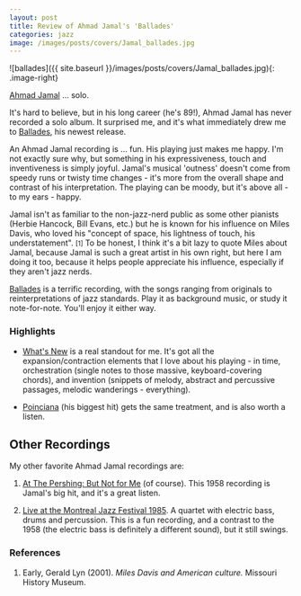 ```yaml
---
layout: post
title: Review of Ahmad Jamal's 'Ballades' 
categories: jazz 
image: /images/posts/covers/Jamal_ballades.jpg
---
```


<style type="text/css">
.image-right {
  display: block;
  margin-left: 10px;
  margin-right: 10px;
  float: right;
}
</style>


![ballades]({{ site.baseurl }}/images/posts/covers/Jamal_ballades.jpg){: .image-right}

[Ahmad Jamal](https://en.wikipedia.org/wiki/Ahmad_Jamal) ... solo.

It's hard to believe, but in his long career (he's 89!), Ahmad Jamal has never
recorded a solo album. It surprised me, and it's what immediately drew me to
[Ballades](https://www.amazon.com/Ballades-Ahmad-Jamal/dp/B07T3NQ9NY), his
newest release.

An Ahmad Jamal recording is ... fun. His playing just makes me happy. I'm not 
exactly sure why, but something in his  expressiveness, touch and inventiveness 
is simply joyful. Jamal's musical 'outness' doesn't come from speedy runs or twisty 
time changes - it's more from the overall shape and contrast of his interpretation. 
The playing can be moody, but it's above all - to my ears - happy.

Jamal isn't as familiar to the non-jazz-nerd public as some other pianists 
(Herbie Hancock, Bill Evans, etc.) but he is known for his influence on 
Miles Davis, who loved his "concept of space, his lightness of touch, his understatement".
<small>[1]</small> To be honest, I think
it's a bit lazy to quote Miles about Jamal, because Jamal is such a great artist
in his own right, but here I am doing it too, because it helps people appreciate his 
influence, especially if they aren't jazz nerds.

[Ballades](https://www.amazon.com/Ballades-Ahmad-Jamal/dp/B07T3NQ9NY) 
is a terrific recording, with the songs ranging from originals to
reinterpretations of jazz standards. Play it as background music, or study it 
note-for-note. You'll enjoy it either way.

### Highlights


- [What's New](https://open.spotify.com/track/65nchdr9ThGXlUP9xSqXZI) is a real 
  standout for me. It's got all the expansion/contraction elements that I love 
  about his playing - in time, orchestration (single notes to those massive, 
  keyboard-covering chords), and invention (snippets of melody, abstract and percussive 
  passages, melodic wanderings - everything). 

- [Poinciana](https://open.spotify.com/track/7yVkminlVC608IGsvXMYaA) (his
  biggest hit) gets the same treatment, and is also worth a listen.


## Other Recordings

My other favorite Ahmad Jamal recordings are:

1. [At The Pershing: But Not for
Me](https://en.wikipedia.org/wiki/At_the_Pershing:_But_Not_for_Me) 
(of course).
This 1958 recording is Jamal's big hit, and it's a great listen. 

2. [Live at the Montreal Jazz Festival
1985](https://en.wikipedia.org/wiki/Live_at_the_Montreal_Jazz_Festival_1985).
A quartet with electric bass, drums and percussion. This is a fun recording, 
and a contrast to the 1958 (the electric bass is definitely a different sound), 
but it still swings. 

### References
1. Early, Gerald Lyn (2001). *Miles Davis and American culture.* Missouri History Museum.
